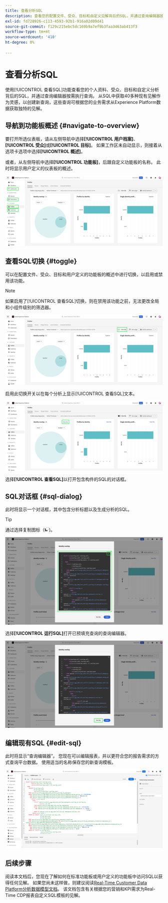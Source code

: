 ```yaml
---
title: 查看分析SQL
description: 查看您的配置文件、受众、目标和自定义见解背后的SQL，并通过查询编辑器按需执行查询。
exl-id: fd728926-c113-4593-92b1-916a02d09d41
source-git-commit: f129c215ebc5dc169b9a7ef9b3faa3463ab413f3
workflow-type: tm+mt
source-wordcount: '410'
ht-degree: 0%

---
```


# 查看分析SQL

使用[!UICONTROL 查看SQL]功能查看您的个人资料、受众、目标和自定义分析背后的SQL，并通过查询编辑器按需执行查询。 从SQL中获取40多种现有见解作为灵感，以创建新查询，这些查询可根据您的业务需求从Experience Platform数据获取独特的见解。

## 导航到功能板概述 {#navigate-to-overview}

要打开所选仪表板，请从左侧导航中选择&#x200B;**[!UICONTROL 用户档案]**、**[!UICONTROL 受众]**&#x200B;或&#x200B;**[!UICONTROL 目标]**。 如果工作区未自动显示，则接着从选项卡选项中选择&#x200B;**[!UICONTROL 概述]**。

或者，从左侧导航中选择&#x200B;**[!UICONTROL 功能板]**，后跟自定义功能板的名称。 此时将显示用户定义的仪表板的概述。

![突出显示具有[!UICONTROL 配置文件]、[!UICONTROL 受众]、[!UICONTROL 目标]和[!UICONTROL 仪表板]的Experience Platform UI。](./images/view-sql/dashboard-navigation.png)

## 查看SQL切换 {#toggle}

可以在配置文件、受众、目标和用户定义的功能板的概述中进行切换，以启用或禁用该功能。

>[!NOTE]
>
>如果启用了[!UICONTROL 查看SQL]切换，则在禁用该功能之前，无法更改全局和小组件级别的筛选器。

![高亮显示[!UICONTROL 查看SQL]切换。](./images/view-sql/view-sql-toggle.png)

启用此切换开关以在每个分析上显示[!UICONTROL 查看SQL]文本。

![突出显示了[!UICONTROL 查看SQL]的分析。](./images/view-sql/insight-view-sql.png)

选择&#x200B;**[!UICONTROL 查看SQL]**&#x200B;以打开包含构件的SQL的对话框。

## SQL对话框 {#sql-dialog}

此时将显示一个对话框，其中包含分析标题以及生成分析的SQL。

>[!TIP]
>
>通过选择复制图标（![复制图标），可以将整个SQL语句复制到剪贴板。](/help/images/icons/copy.png))。

![突出显示了SQL语句的洞察对话框。](./images/view-sql/sql-dialog.png)

选择&#x200B;**[!UICONTROL 运行SQL]**&#x200B;打开已预填充查询的查询编辑器。

![与[!UICONTROL 运行SQL]的洞察对话框突出显示。](./images/view-sql/run-sql.png)

## 编辑现有SQL {#edit-sql}

此时将显示“查询编辑器”。 您现在可以编辑报表，并以更符合您的报告需求的方式查询平台数据。 使用适当的名称保存您的新查询模板。

![已预填充包含您选择的分析SQL的查询编辑器。](./images/view-sql/edit-sql.png)

## 后续步骤

阅读本文档后，您现在了解如何在标准功能板或用户定义的功能板中访问SQL以获得任何见解。 如果您尚未这样做，则建议阅读[Real-Time Customer Data Platform分析数据模型文档](./data-models/cdp-insights-data-model-b2c.md)。 该文档包含有关根据您的营销和KPI需求为Real-Time CDP报表自定义SQL模板的见解。
